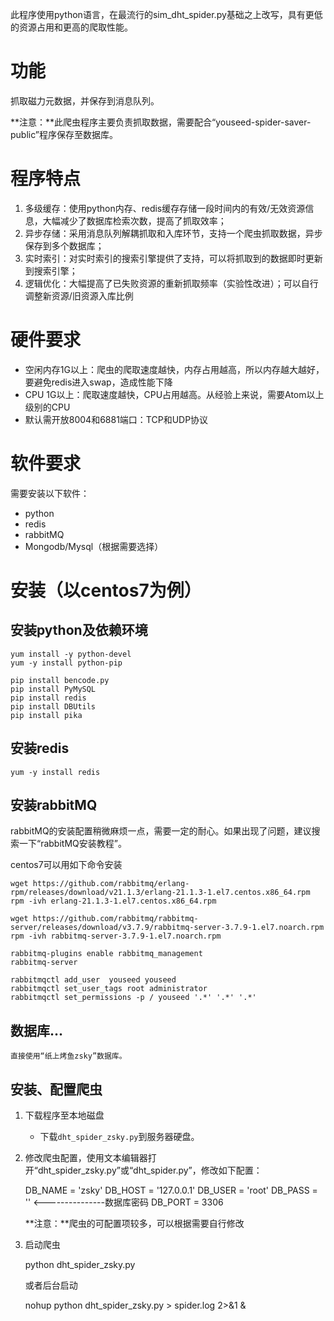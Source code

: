 

此程序使用python语言，在最流行的sim_dht_spider.py基础之上改写，具有更低的资源占用和更高的爬取性能。

# 功能 #

抓取磁力元数据，并保存到消息队列。

**注意：**此爬虫程序主要负责抓取数据，需要配合“youseed-spider-saver-public”程序保存至数据库。

# 程序特点 #

1. 多级缓存：使用python内存、redis缓存存储一段时间内的有效/无效资源信息，大幅减少了数据库检索次数，提高了抓取效率；
2. 异步存储：采用消息队列解耦抓取和入库环节，支持一个爬虫抓取数据，异步保存到多个数据库；
3. 实时索引：对实时索引的搜索引擎提供了支持，可以将抓取到的数据即时更新到搜索引擎；
4. 逻辑优化：大幅提高了已失败资源的重新抓取频率（实验性改进）；可以自行调整新资源/旧资源入库比例


# 硬件要求 #

- 空闲内存1G以上：爬虫的爬取速度越快，内存占用越高，所以内存越大越好，要避免redis进入swap，造成性能下降
- CPU 1G以上：爬取速度越快，CPU占用越高。从经验上来说，需要Atom以上级别的CPU
- 默认需开放8004和6881端口：TCP和UDP协议


# 软件要求 #

需要安装以下软件：

- python
- redis
- rabbitMQ
- Mongodb/Mysql（根据需要选择）

# 安装（以centos7为例） #

## 安装python及依赖环境 ##

    yum install -y python-devel
    yum -y install python-pip

	pip install bencode.py
	pip install PyMySQL
	pip install redis
	pip install DBUtils
	pip install pika

## 安装redis ##

	yum -y install redis

## 安装rabbitMQ ##

rabbitMQ的安装配置稍微麻烦一点，需要一定的耐心。如果出现了问题，建议搜索一下“rabbitMQ安装教程”。

centos7可以用如下命令安装

	wget https://github.com/rabbitmq/erlang-rpm/releases/download/v21.1.3/erlang-21.1.3-1.el7.centos.x86_64.rpm
	rpm -ivh erlang-21.1.3-1.el7.centos.x86_64.rpm

	wget https://github.com/rabbitmq/rabbitmq-server/releases/download/v3.7.9/rabbitmq-server-3.7.9-1.el7.noarch.rpm
	rpm -ivh rabbitmq-server-3.7.9-1.el7.noarch.rpm

	rabbitmq-plugins enable rabbitmq_management
	rabbitmq-server

	rabbitmqctl add_user  youseed youseed
	rabbitmqctl set_user_tags root administrator
	rabbitmqctl set_permissions -p / youseed '.*' '.*' '.*'

## 数据库... ##
	直接使用“纸上烤鱼zsky”数据库。

## 安装、配置爬虫 ##

1. 下载程序至本地磁盘

	- 下载`dht_spider_zsky.py`到服务器硬盘。

2. 修改爬虫配置，使用文本编辑器打开“dht_spider_zsky.py”或“dht_spider.py”，修改如下配置：

    DB_NAME = 'zsky'
    DB_HOST = '127.0.0.1'
    DB_USER = 'root'
    DB_PASS = '' <---------------数据库密码
    DB_PORT = 3306

	**注意：**爬虫的可配置项较多，可以根据需要自行修改
    

3. 启动爬虫

	python dht_spider_zsky.py

	或者后台启动

	nohup python dht_spider_zsky.py > spider.log 2>&1 &